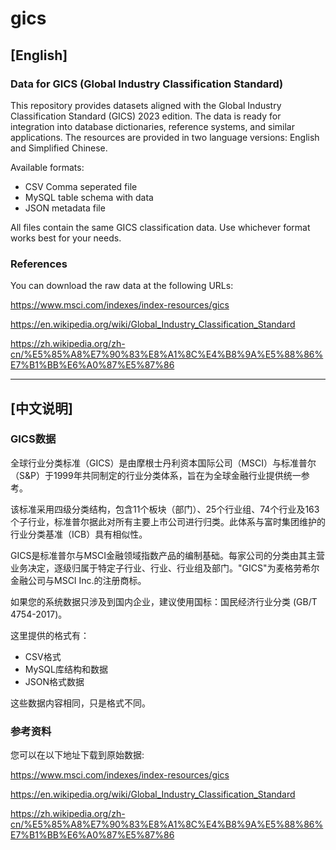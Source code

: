 # gics

## [English]

### Data for GICS (Global Industry Classification Standard)

This repository provides datasets aligned with the Global Industry Classification Standard (GICS) 2023 edition. The data is ready for integration into database dictionaries, reference systems, and similar applications.
The resources are provided in two language versions: English and Simplified Chinese.

Available formats:

- CSV Comma seperated file
- MySQL table schema with data
- JSON metadata file

All files contain the same GICS classification data. Use whichever format works best for your needs.


### References

You can download the raw data at the following URLs:

https://www.msci.com/indexes/index-resources/gics

https://en.wikipedia.org/wiki/Global_Industry_Classification_Standard

https://zh.wikipedia.org/zh-cn/%E5%85%A8%E7%90%83%E8%A1%8C%E4%B8%9A%E5%88%86%E7%B1%BB%E6%A0%87%E5%87%86

------

## [中文说明]

### GICS数据

全球行业分类标准（GICS）是由摩根士丹利资本国际公司（MSCI）与标准普尔（S&P）于1999年共同制定的行业分类体系，旨在为全球金融行业提供统一参考。

该标准采用四级分类结构，包含11个板块（部门）、25个行业组、74个行业及163个子行业，标准普尔据此对所有主要上市公司进行归类。此体系与富时集团维护的行业分类基准（ICB）具有相似性。

GICS是标准普尔与MSCI金融领域指数产品的编制基础。每家公司的分类由其主营业务决定，逐级归属于特定子行业、行业、行业组及部门。"GICS"为麦格劳希尔金融公司与MSCI Inc.的注册商标。

如果您的系统数据只涉及到国内企业，建议使用国标：国民经济行业分类 (GB/T 4754-2017)。

这里提供的格式有：
- CSV格式
- MySQL库结构和数据
- JSON格式数据

这些数据内容相同，只是格式不同。


### 参考资料

您可以在以下地址下载到原始数据:

https://www.msci.com/indexes/index-resources/gics

https://en.wikipedia.org/wiki/Global_Industry_Classification_Standard

https://zh.wikipedia.org/zh-cn/%E5%85%A8%E7%90%83%E8%A1%8C%E4%B8%9A%E5%88%86%E7%B1%BB%E6%A0%87%E5%87%86
